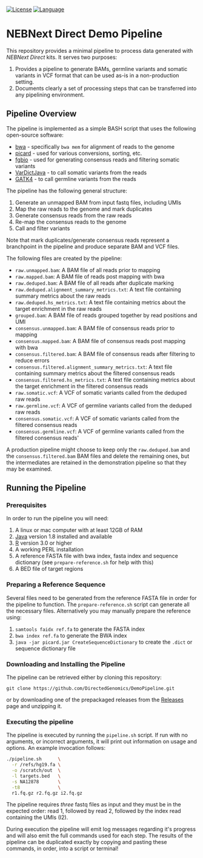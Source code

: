 [![License](https://img.shields.io/badge/license-MIT-blue.svg)](./blob/master/LICENSE)
[![Language](https://img.shields.io/badge/language-bash-brightgreen.svg)](https://www.gnu.org/software/bash/)

# NEBNext Direct Demo Pipeline

This repository provides a minimal pipeline to process data generated with _NEBNext Direct_ kits.  It serves two purposes:

1. Provides a pipeline to generate BAMs, germline variants and somatic variants in VCF format that can be used as-is in a non-production setting.
2. Documents clearly a set of processing steps that can be transferred into any pipelining environment.

## Pipeline Overview

The pipeline is implemented as a simple BASH script that uses the following open-source software:

* [bwa](https://github.com/lh3/bwa) - specifically `bwa mem` for alignment of reads to the genome
* [picard](https://broadinstitute.github.io/picard/) - used for various conversions, sorting, etc.
* [fgbio](https://github.com/fulcrumgenomics/fgbio) - used for generating consensus reads and filtering somatic variants
* [VarDictJava](https://github.com/AstraZeneca-NGS/VarDictJava) - to call somatic variants from the reads
* [GATK4](https://software.broadinstitute.org/gatk/download/beta) - to call germline variants from the reads

The pipeline has the following general structure:

1. Generate an unmapped BAM from input fastq files, including UMIs
2. Map the raw reads to the genome and mark duplicates
3. Generate consensus reads from the raw reads
4. Re-map the consensus reads to the genome
5. Call and filter variants

 Note that mark duplicates/generate consensus reads represent a branchpoint in the pipeline and produce separate BAM and VCF files.

The following files are created by the pipeline:

* `raw.unmapped.bam`: A BAM file of all reads prior to mapping
* `raw.mapped.bam`: A BAM file of reads post mapping with bwa
* `raw.deduped.bam`: A BAM file of all reads after duplicate marking
* `raw.deduped.alignment_summary_metrics.txt`: A text file containing summary metrics about the raw reads
* `raw.deduped.hs_metrics.txt`: A text file containing metrics about the target enrichment in the raw reads
* `grouped.bam`: A BAM file of reads grouped together by read positions and UMI
* `consensus.unmapped.bam`: A BAM file of consensus reads prior to mapping
* `consensus.mapped.bam`: A BAM file of consensus reads post mapping with bwa
* `consensus.filtered.bam`: A BAM file of consensus reads after filtering to reduce errors
* `consensus.filtered.alignment_summary_metrics.txt`: A text file containing summary metrics about the filtered consensus reads
* `consensus.filtered.hs_metrics.txt`: A text file containing metrics about the target enrichment in the filtered consensus reads
* `raw.somatic.vcf`: A VCF of somatic variants called from the deduped raw reads
* `raw.germline.vcf`: A VCF of germline variants called from the deduped raw reads
* `consensus.somatic.vcf`: A VCF of somatic variants called from the filtered consensus reads
* `consensus.germline.vcf`: A VCF of germline variants called from the filtered consensus reads'

A production pipeline might choose to keep only the `raw.deduped.bam` and the `consensus.filtered.bam` BAM files and delete the remaining ones, but the intermediates are retained in the demonstration pipeline so that they may be examined.

## Running the Pipeline

### Prerequisites
In order to run the pipeline you will need:

1. A linux or mac computer with at least 12GB of RAM
2. [Java](https://java.com/en/download/manual.jsp) version 1.8 installed and available
3. [R](https://www.r-project.org/) version 3.0 or higher
4. A working PERL installation
5. A reference FASTA file with bwa index, fasta index and sequence dictionary (see `prepare-reference.sh` for help with this)
6. A BED file of target regions

### Preparing a Reference Sequence

Several files need to be generated from the reference FASTA file in order for the pipeline to function.  The `prepare-reference.sh` script can generate all the necessary files.  Alternatively you may manually prepare the reference using:

1. `samtools faidx ref.fa` to generate the FASTA index
2. `bwa index ref.fa` to generate the BWA index
3. `java -jar picard.jar CreateSequenceDictionary` to create the `.dict` or sequence dictionary file


### Downloading and Installing the Pipeline

The pipeline can be retrieved either by cloning this repository:

```
git clone https://github.com/DirectedGenomics/DemoPipeline.git
```

or by downloading one of the prepackaged releases from the [Releases](https://github.com/DirectedGenomics/DemoPipeline/releases) page and unzipping it.


### Executing the pipeline

The pipeline is executed by running the `pipeline.sh` script.  If run with no arguments, or incorrect arguments, it will print out information on usage and options.  An example invocation follows:

```bash
./pipeline.sh      \
  -r /refs/hg19.fa \
  -o /scratch/out  \
  -l targets.bed   \
  -s NA12878       \
  -t8              \
  r1.fq.gz r2.fq.gz i2.fq.gz
```

The pipeline requires _three_ fastq files as input and they must be in the expected order: read 1, followed by read 2, followed by the index read containing the UMIs (I2).

During execution the pipeline will emit log messages regarding it's progress and will also emit the full commands used for each step.  The results of the pipeline can be duplicated exactly by copying and pasting these commands, in order, into a script or terminal!
